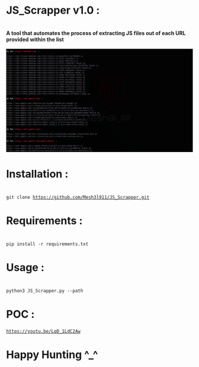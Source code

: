 
# JS_Scrapper v1.0 :

<br><b>A tool that automates the process of extracting JS files out of each URL provided within the list </b>
<br>
<br>
![](Output/JS_Scrapper_Output.png)  <br>



# Installation : 
<br><code>git clone https://github.com/Mesh3l911/JS_Scrapper.git</code>
<br>

# Requirements :
<br>
<code>pip install -r requirements.txt</code>
<br>

# Usage :
<br>
<code>python3 JS_Scrapper.py --path <listPath></code>
<br>


 # POC :
 <code>https://youtu.be/LqD_1LdC2Aw</code>
  

# Happy Hunting ^_^ 
